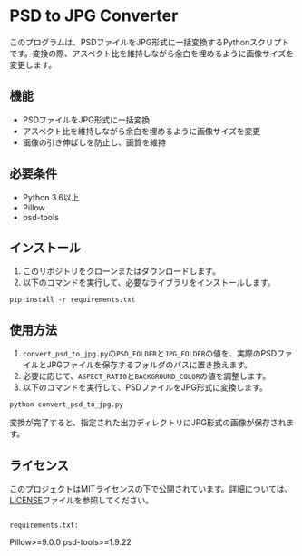 # PSD to JPG Converter

このプログラムは、PSDファイルをJPG形式に一括変換するPythonスクリプトです。変換の際、アスペクト比を維持しながら余白を埋めるように画像サイズを変更します。

## 機能

- PSDファイルをJPG形式に一括変換
- アスペクト比を維持しながら余白を埋めるように画像サイズを変更
- 画像の引き伸ばしを防止し、画質を維持

## 必要条件

- Python 3.6以上
- Pillow
- psd-tools

## インストール

1. このリポジトリをクローンまたはダウンロードします。
2. 以下のコマンドを実行して、必要なライブラリをインストールします。

```
pip install -r requirements.txt
```

## 使用方法

1. `convert_psd_to_jpg.py`の`PSD_FOLDER`と`JPG_FOLDER`の値を、実際のPSDファイルとJPGファイルを保存するフォルダのパスに置き換えます。
2. 必要に応じて、`ASPECT_RATIO`と`BACKGROUND_COLOR`の値を調整します。
3. 以下のコマンドを実行して、PSDファイルをJPG形式に変換します。

```
python convert_psd_to_jpg.py
```

変換が完了すると、指定された出力ディレクトリにJPG形式の画像が保存されます。

## ライセンス

このプロジェクトはMITライセンスの下で公開されています。詳細については、[LICENSE](LICENSE)ファイルを参照してください。
```

requirements.txt:

```
Pillow>=9.0.0
psd-tools>=1.9.22
```
